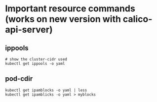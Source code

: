 # Important resource commands (works on new version with calico-api-server) 

## ippools 

```
# show the cluster-cidr used 
kubectl get ippools -o yaml 
```

## pod-cdir 

```
kubectl get ipamblocks -o yaml | less
kubectl get ipamblicks -o yaml > myblocks  
```
